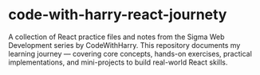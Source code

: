 # code-with-harry-react-journety
A collection of React practice files and notes from the Sigma Web Development series by CodeWithHarry. This repository documents my learning journey — covering core concepts, hands-on exercises, practical implementations, and mini-projects to build real-world React skills.
